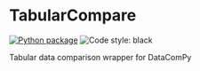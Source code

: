 # TabularCompare

[![Python package](https://github.com/erich-hs/tabularcompare/actions/workflows/python-package.yml/badge.svg)](https://github.com/erich-hs/tabularcompare/actions/workflows/python-package.yml) ![Code style: black](https://img.shields.io/badge/code%20style-black-000000.svg)

Tabular data comparison wrapper for DataComPy
